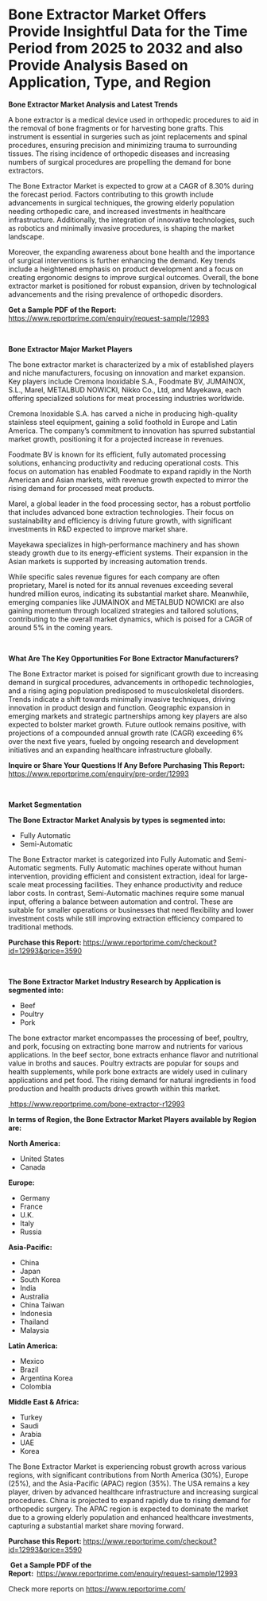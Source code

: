<p><h1>Bone Extractor Market Offers Provide Insightful Data for the Time Period from 2025 to 2032 and also Provide Analysis Based on Application, Type, and Region</h1></p><p><strong>Bone Extractor Market Analysis and Latest Trends</strong></p>
<p><p>A bone extractor is a medical device used in orthopedic procedures to aid in the removal of bone fragments or for harvesting bone grafts. This instrument is essential in surgeries such as joint replacements and spinal procedures, ensuring precision and minimizing trauma to surrounding tissues. The rising incidence of orthopedic diseases and increasing numbers of surgical procedures are propelling the demand for bone extractors. </p><p>The Bone Extractor Market is expected to grow at a CAGR of 8.30% during the forecast period. Factors contributing to this growth include advancements in surgical techniques, the growing elderly population needing orthopedic care, and increased investments in healthcare infrastructure. Additionally, the integration of innovative technologies, such as robotics and minimally invasive procedures, is shaping the market landscape. </p><p>Moreover, the expanding awareness about bone health and the importance of surgical interventions is further enhancing the demand. Key trends include a heightened emphasis on product development and a focus on creating ergonomic designs to improve surgical outcomes. Overall, the bone extractor market is positioned for robust expansion, driven by technological advancements and the rising prevalence of orthopedic disorders.</p></p>
<p><strong>Get a Sample PDF of the Report:&nbsp;</strong> <a href="https://www.reportprime.com/enquiry/request-sample/12993?utm_campaign=2334&utm_medium=2&utm_source=Github&utm_content=ia&utm_term=19032025&utm_id=bone-extractor">https://www.reportprime.com/enquiry/request-sample/12993</a></p>
<p>&nbsp;</p>
<p><strong>Bone Extractor Major Market Players</strong></p>
<p><p>The bone extractor market is characterized by a mix of established players and niche manufacturers, focusing on innovation and market expansion. Key players include Cremona Inoxidable S.A., Foodmate BV, JUMAINOX, S.L., Marel, METALBUD NOWICKI, Nikko Co., Ltd, and Mayekawa, each offering specialized solutions for meat processing industries worldwide.</p><p>Cremona Inoxidable S.A. has carved a niche in producing high-quality stainless steel equipment, gaining a solid foothold in Europe and Latin America. The company’s commitment to innovation has spurred substantial market growth, positioning it for a projected increase in revenues. </p><p>Foodmate BV is known for its efficient, fully automated processing solutions, enhancing productivity and reducing operational costs. This focus on automation has enabled Foodmate to expand rapidly in the North American and Asian markets, with revenue growth expected to mirror the rising demand for processed meat products.</p><p>Marel, a global leader in the food processing sector, has a robust portfolio that includes advanced bone extraction technologies. Their focus on sustainability and efficiency is driving future growth, with significant investments in R&D expected to improve market share.</p><p>Mayekawa specializes in high-performance machinery and has shown steady growth due to its energy-efficient systems. Their expansion in the Asian markets is supported by increasing automation trends.</p><p>While specific sales revenue figures for each company are often proprietary, Marel is noted for its annual revenues exceeding several hundred million euros, indicating its substantial market share. Meanwhile, emerging companies like JUMAINOX and METALBUD NOWICKI are also gaining momentum through localized strategies and tailored solutions, contributing to the overall market dynamics, which is poised for a CAGR of around 5% in the coming years.</p></p>
<p>&nbsp;</p>
<p><strong>What Are The Key Opportunities For Bone Extractor Manufacturers?</strong></p>
<p><p>The Bone Extractor market is poised for significant growth due to increasing demand in surgical procedures, advancements in orthopedic technologies, and a rising aging population predisposed to musculoskeletal disorders. Trends indicate a shift towards minimally invasive techniques, driving innovation in product design and function. Geographic expansion in emerging markets and strategic partnerships among key players are also expected to bolster market growth. Future outlook remains positive, with projections of a compounded annual growth rate (CAGR) exceeding 6% over the next five years, fueled by ongoing research and development initiatives and an expanding healthcare infrastructure globally.</p></p>
<p><strong>Inquire or Share Your Questions If Any Before Purchasing This Report:</strong> <a href="https://www.reportprime.com/enquiry/pre-order/12993?utm_campaign=2334&utm_medium=2&utm_source=Github&utm_content=ia&utm_term=19032025&utm_id=bone-extractor">https://www.reportprime.com/enquiry/pre-order/12993</a></p>
<p>&nbsp;</p>
<p><strong>Market Segmentation</strong></p>
<p><strong>The Bone Extractor Market Analysis by types is segmented into:</strong></p>
<p><ul><li>Fully Automatic</li><li>Semi-Automatic</li></ul></p>
<p><p>The Bone Extractor market is categorized into Fully Automatic and Semi-Automatic segments. Fully Automatic machines operate without human intervention, providing efficient and consistent extraction, ideal for large-scale meat processing facilities. They enhance productivity and reduce labor costs. In contrast, Semi-Automatic machines require some manual input, offering a balance between automation and control. These are suitable for smaller operations or businesses that need flexibility and lower investment costs while still improving extraction efficiency compared to traditional methods.</p></p>
<p><strong>Purchase this Report:&nbsp;</strong><a href="https://www.reportprime.com/checkout?id=12993&price=3590&utm_campaign=2334&utm_medium=2&utm_source=Github&utm_content=ia&utm_term=19032025&utm_id=bone-extractor">https://www.reportprime.com/checkout?id=12993&price=3590</a></p>
<p>&nbsp;</p>
<p><strong>The Bone Extractor Market Industry Research by Application is segmented into:</strong></p>
<p><ul><li>Beef</li><li>Poultry</li><li>Pork</li></ul></p>
<p><p>The bone extractor market encompasses the processing of beef, poultry, and pork, focusing on extracting bone marrow and nutrients for various applications. In the beef sector, bone extracts enhance flavor and nutritional value in broths and sauces. Poultry extracts are popular for soups and health supplements, while pork bone extracts are widely used in culinary applications and pet food. The rising demand for natural ingredients in food production and health products drives growth within this market.</p></p>
<p><a href="https://www.reportprime.com/bone-extractor-r12993?utm_campaign=2334&utm_medium=2&utm_source=Github&utm_content=ia&utm_term=19032025&utm_id=bone-extractor">&nbsp;https://www.reportprime.com/bone-extractor-r12993</a></p>
<p><strong>In terms of Region, the Bone Extractor Market Players available by Region are:</strong></p>
<p>
    <p> <strong> North America: </strong>
        <ul>
            <li>United States</li>
            <li>Canada</li>
        </ul>
        </p> 
    <p> <strong> Europe: </strong>
        <ul>
            <li>Germany</li>
            <li>France</li>
            <li>U.K.</li>
            <li>Italy</li>
            <li>Russia</li>
        </ul>
        </p> 
    <p> <strong> Asia-Pacific: </strong>
        <ul>
            <li>China</li>
            <li>Japan</li>
            <li>South Korea</li>
            <li>India</li>
            <li>Australia</li>
            <li>China Taiwan</li>
            <li>Indonesia</li>
            <li>Thailand</li>
            <li>Malaysia</li>
        </ul>
        </p> 
    <p> <strong> Latin America: </strong>
        <ul>
            <li>Mexico</li>
            <li>Brazil</li>
            <li>Argentina Korea</li>
            <li>Colombia</li>
        </ul>
        </p> 
    <p> <strong> Middle East & Africa: </strong>
        <ul>
            <li>Turkey</li>
            <li>Saudi</li>
            <li>Arabia</li>
            <li>UAE</li>
            <li>Korea</li>
        </ul>
    </p>
    </p>
<p><p>The Bone Extractor Market is experiencing robust growth across various regions, with significant contributions from North America (30%), Europe (25%), and the Asia-Pacific (APAC) region (35%). The USA remains a key player, driven by advanced healthcare infrastructure and increasing surgical procedures. China is projected to expand rapidly due to rising demand for orthopedic surgery. The APAC region is expected to dominate the market due to a growing elderly population and enhanced healthcare investments, capturing a substantial market share moving forward.</p></p>
<p><strong>Purchase this Report: </strong><a href="https://www.reportprime.com/checkout?id=12993&price=3590&utm_campaign=2334&utm_medium=2&utm_source=Github&utm_content=ia&utm_term=19032025&utm_id=bone-extractor">https://www.reportprime.com/checkout?id=12993&price=3590</a></p>
<p>&nbsp;<strong>Get a Sample PDF of the Report:&nbsp;&nbsp;</strong><a href="https://www.reportprime.com/enquiry/request-sample/12993?utm_campaign=2334&utm_medium=2&utm_source=Github&utm_content=ia&utm_term=19032025&utm_id=bone-extractor">https://www.reportprime.com/enquiry/request-sample/12993</a></p>
<p><strong></strong></p>
<p>Check more reports on <a href="https://www.reportprime.com/?utm_campaign=2334&utm_medium=2&utm_source=Github&utm_content=ia&utm_term=19032025&utm_id=bone-extractor">https://www.reportprime.com/</a></p>